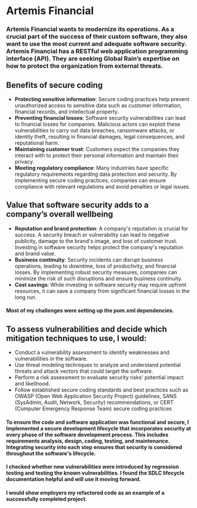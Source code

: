 # Artemis Financial

### Artemis Financial wants to modernize its operations. As a crucial part of the success of their custom software, they also want to use the most current and adequate software security. Artemis Financial has a RESTful web application programming interface (API). They are seeking Global Rain’s expertise on how to protect the organization from external threats.

## Benefits of secure coding

- __Protecting sensitive information__: Secure coding practices help prevent unauthorized access to sensitive data such as customer information, financial records, and intellectual property.
- __Preventing financial losses__: Software security vulnerabilities can lead to financial losses for companies. Malicious actors can exploit these vulnerabilities to carry out data breaches, ransomware attacks, or identity theft, resulting in financial damages, legal consequences, and reputational harm.
- __Maintaining customer trust__: Customers expect the companies they interact with to protect their personal information and maintain their privacy.
- __Meeting regulatory compliance__: Many industries have specific regulatory requirements regarding data protection and security. By implementing secure coding practices, companies can ensure compliance with relevant regulations and avoid penalties or legal issues.

## Value that software security adds to a company’s overall wellbeing

- __Reputation and brand protection__: A company's reputation is crucial for success. A security breach or vulnerability can lead to negative publicity, damage to the brand's image, and loss of customer trust. Investing in software security helps protect the company's reputation and brand value.
- __Business continuity__: Security incidents can disrupt business operations, leading to downtime, loss of productivity, and financial losses. By implementing robust security measures, companies can minimize the risk of such disruptions and ensure business continuity.
- __Cost savings__: While investing in software security may require upfront resources, it can save a company from significant financial losses in the long run.


#### Most of my challenges were setting up the pom.xml dependencies.

## To assess vulnerabilities and decide which mitigation techniques to use, I would:

- Conduct a vulnerability assessment to identify weaknesses and vulnerabilities in the software.
- Use threat modeling techniques to analyze and understand potential threats and attack vectors that could target the software.
- Perform a risk assessment to evaluate security risks' potential impact and likelihood.
- Follow established secure coding standards and best practices such as OWASP (Open Web Application Security Project) guidelines, SANS (SysAdmin, Audit, Network, Security) recommendations, or CERT (Computer Emergency Response Team) secure coding practices

#### To ensure the code and software application was functional and secure, I Implemented a secure development lifecycle that incorporates security at every phase of the software development process. This includes requirements analysis, design, coding, testing, and maintenance. Integrating security into each step ensures that security is considered throughout the software's lifecycle.

#### I checked whether new vulnerabilities were introduced by regression testing and testing the known vulnerabilities. I found the SDLC lifecycle documentation helpful and will use it moving forward.

#### I would show employers my refactored code as an example of a successfully completed project.




